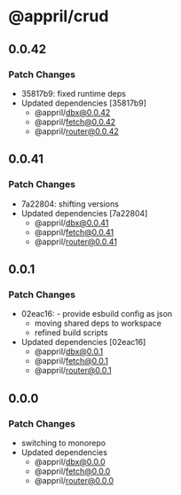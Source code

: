 # @appril/crud

## 0.0.42

### Patch Changes

- 35817b9: fixed runtime deps
- Updated dependencies [35817b9]
  - @appril/dbx@0.0.42
  - @appril/fetch@0.0.42
  - @appril/router@0.0.42

## 0.0.41

### Patch Changes

- 7a22804: shifting versions
- Updated dependencies [7a22804]
  - @appril/dbx@0.0.41
  - @appril/fetch@0.0.41
  - @appril/router@0.0.41

## 0.0.1

### Patch Changes

- 02eac16: - provide esbuild config as json
  - moving shared deps to workspace
  - refined build scripts
- Updated dependencies [02eac16]
  - @appril/dbx@0.0.1
  - @appril/fetch@0.0.1
  - @appril/router@0.0.1

## 0.0.0

### Patch Changes

- switching to monorepo
- Updated dependencies
  - @appril/dbx@0.0.0
  - @appril/fetch@0.0.0
  - @appril/router@0.0.0
